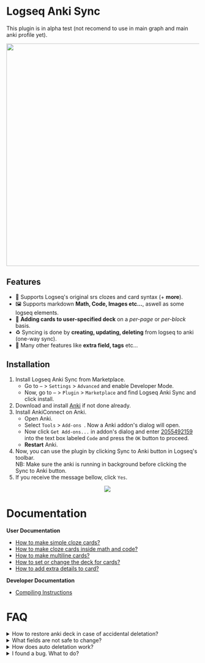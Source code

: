 # Logseq Anki Sync
This plugin is in alpha test (not recomend to use in main graph and main anki profile yet). 
<p align="center">
  <img width="580px" src="https://user-images.githubusercontent.com/49021233/145706852-b509d971-28eb-41cb-80fd-4292f46ddf70.gif" />
</p>

## Features
* 🐾 Supports Logseq's original srs clozes and card syntax (+ **more**).
* 🖼 Supports markdown **Math, Code, Images etc...**, aswell as some logseq elements.
* 📘 **Adding cards to user-specified deck** on a *per-page* or *per-block* basis.
* ♻ Syncing is done by **creating, updating, deleting** from logseq to anki (one-way sync).
* 🥳 Many other features like **extra field, tags** etc...

## Installation
1. Install Logseq Anki Sync from Marketplace.
   * Go to `⋯` > `Settings` > `Advanced` and enable Developer Mode.
   * Now, go to `⋯` > `Plugin` > `Marketplace` and find Logseq Anki Sync and click install.
2. Download and install [Anki](https://apps.ankiweb.net/) if not done already. 
3. Install AnkiConnect on Anki.
   * Open Anki.
   * Select `Tools` > `Add-ons `. Now a Anki addon's dialog will open. 
   * Now click `Get Add-ons...` in addon's dialog and enter [2055492159](https://ankiweb.net/shared/info/2055492159) into the text box labeled `Code` and press the `OK` button to proceed.
   * **Restart** Anki.
4. Now, you can use the plugin by clicking Sync to Anki button in Logseq's toolbar.<br/>
   NB: Make sure the anki is running in background before clicking the Sync to Anki button.
5. If you receive the message bellow, click `Yes`.
   <p align="center">
      <img src="https://raw.githubusercontent.com/debanjandhar12/Obsidian-Anki-Sync/main/docs/images/permission.png" />
   </p>

# Documentation
<b>User Documentation</b>
* [How to make simple cloze cards?](https://github.com/debanjandhar12/logseq-anki-sync/wiki/How-to-make-simple-cloze-cards%3F)
* [How to make cloze cards inside math and code?](https://github.com/debanjandhar12/logseq-anki-sync/wiki/How-to-make-cloze-cards-inside-math-and-code%3F)
* [How to make multiline cards?](https://github.com/debanjandhar12/logseq-anki-sync/wiki/How-to-make-multiline-cards%3F)
* [How to set or change the deck for cards?](https://github.com/debanjandhar12/logseq-anki-sync/wiki/How-to-set-or-change-the-deck-for-cards%3F)
* [How to add extra details to card?](https://github.com/debanjandhar12/logseq-anki-sync/wiki/How-to-add-extra-details-to-card%3F)

<b>Developer Documentation</b>
* [Compiling Instructions](https://github.com/debanjandhar12/logseq-anki-sync/wiki/Compiling-Instructions)

# FAQ
<details>
 <summary>How to restore anki deck in case of accidental deletation?</summary>
 Anki automatically stores the last 50 backup (by default) in the folder <code>C:\Users\{WindowsUserName}\AppData\Roaming\Anki2\{AnkiProfileName}\backups</code>. You can restore your deck from there.
</details>
<details>
<summary>What fields are not safe to change?</summary>
   The oid-type and type fields in Anki notes must not be changed. You may change other fields but however on re-sync, they will get overwritten.<br />
   The things that dont get overwritten include: Scheduling, Flags, Bury, Suspend Information.<br />
   Also, all external cards that are not generated by the plugin are not affected in any way.<br />
</details>
<details>
 <summary>How does auto deletation work?</summary>
   First, each card created by the plugin in anki is marked as "created by plugin from this graph". A card is marked as "created by plugin" if it contains the by using the <code>${graphName}Model</code> identifer as model name. <br />
   Now, if a card is marked "created by plugin from this graph" but it is not available in the current graph, then the card is deleted.
</details>
<details>
 <summary>I found a bug. What to do?</summary>
 Please create a issue: <br />
 https://github.com/debanjandhar12/logseq-anki-sync/issues
</details>
